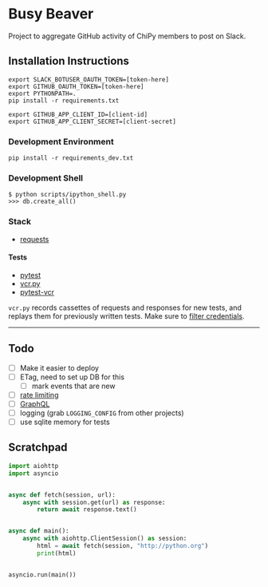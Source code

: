 # Busy Beaver

Project to aggregate GitHub activity of ChiPy members to post on Slack.

## Installation Instructions

```console
export SLACK_BOTUSER_OAUTH_TOKEN=[token-here]
export GITHUB_OAUTH_TOKEN=[token-here]
export PYTHONPATH=.
pip install -r requirements.txt
```

```console
export GITHUB_APP_CLIENT_ID=[client-id]
export GITHUB_APP_CLIENT_SECRET=[client-secret]
```

### Development Environment

```console
pip install -r requirements_dev.txt
```

### Development Shell

```console
$ python scripts/ipython_shell.py
>>> db.create_all()
```

### Stack

- [requests](https://github.com/requests/requests)

#### Tests

- [pytest](https://github.com/pytest-dev/pytest)
- [vcr.py](https://github.com/kevin1024/vcrpy)
- [pytest-vcr](https://github.com/ktosiek/pytest-vcr)

`vcr.py` records cassettes of requests and responses for new tests, and replays them for previously written tests. Make sure to [filter credentials](https://vcrpy.readthedocs.io/en/latest/advanced.html#filter-information-from-http-headers).

---

## Todo

- [ ] Make it easier to deploy
- [ ] ETag, need to set up DB for this
  - [ ] mark events that are new
- [ ] [rate limiting](https://developer.github.com/v3/#rate-limiting)
- [ ] [GraphQL](https://developer.github.com/v4/)
- [ ] logging (grab `LOGGING_CONFIG` from other projects)
- [ ] use sqlite memory for tests

## Scratchpad

```python
import aiohttp
import asyncio


async def fetch(session, url):
    async with session.get(url) as response:
        return await response.text()


async def main():
    async with aiohttp.ClientSession() as session:
        html = await fetch(session, "http://python.org")
        print(html)


asyncio.run(main())
```
